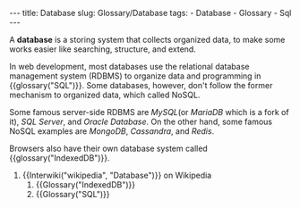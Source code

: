 --- title: Database slug: Glossary/Database tags: - Database - Glossary - Sql ---

<span class="seoSummary">A **database** is a storing system that collects organized data, to make some works easier like searching, structure, and extend.</span>

In web development, most databases use the relational database management system (RDBMS) to organize data and programming in {{glossary("SQL")}}. Some databases, however, don't follow the former mechanism to organized data, which called NoSQL.

Some famous server-side RDBMS are *MySQL*(or *MariaDB* which is a fork of it), *SQL Server*, and *Oracle Database*. On the other hand, some famous NoSQL examples are *MongoDB*, *Cassandra*, and *Redis*.

Browsers also have their own database system called {{glossary("IndexedDB")}}.

1.  {{Interwiki("wikipedia", "Database")}} on Wikipedia
    1.  {{Glossary("IndexedDB")}}
    2.  {{Glossary("SQL")}}
